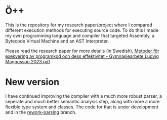 # Ö++

This is the repository for my research paper/project where I compared different execution methods for executing source code. 
To do this I made my own programming language and compiler that targeted Assembly, a Bytecode Virtual Machine and an AST Interpreter.

Please read the research paper for more details (in Swedish), [Metoder för exekvering av programkod och dess effektivitet - Gymnasiearbete Ludvig Magnusson 2023.pdf](https://github.com/lud99/OPlusPlus/blob/master/Metoder%20f%C3%B6r%20exekvering%20av%20programkod%20och%20dess%20effektivitet%20-%20Gymnasiearbete%20Ludvig%20Magnusson%202023.pdf)

# New version
I have continued improving the compiler with a much more robust parser, a seperate and much better semantic analysis step, along with more a more flexible type system and classes.
The code for that is under development and in the [rework-parsing](https://github.com/lud99/OPlusPlus/tree/rework-parsing) branch.
